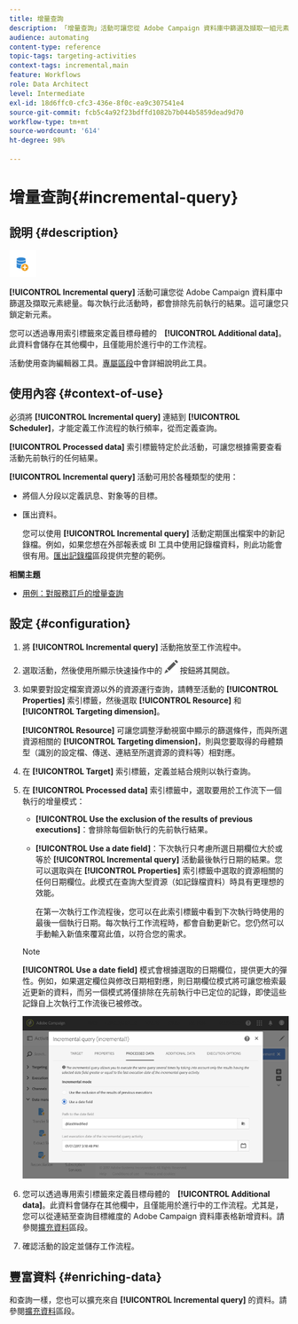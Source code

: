 ```yaml
---
title: 增量查詢
description: 「增量查詢」活動可讓您從 Adobe Campaign 資料庫中篩選及擷取一組元素。
audience: automating
content-type: reference
topic-tags: targeting-activities
context-tags: incremental,main
feature: Workflows
role: Data Architect
level: Intermediate
exl-id: 18d6ffc0-cfc3-436e-8f0c-ea9c307541e4
source-git-commit: fcb5c4a92f23bdffd1082b7b044b5859dead9d70
workflow-type: tm+mt
source-wordcount: '614'
ht-degree: 98%

---
```


# 增量查詢{#incremental-query}

## 說明 {#description}

![](assets/incremental.png)

**[!UICONTROL Incremental query]** 活動可讓您從 Adobe Campaign 資料庫中篩選及擷取元素總量。每次執行此活動時，都會排除先前執行的結果。這可讓您只鎖定新元素。

您可以透過專用索引標籤來定義目標母體的　**[!UICONTROL Additional data]**。此資料會儲存在其他欄中，且僅能用於進行中的工作流程。

活動使用查詢編輯器工具。[專屬區段](../../automating/using/editing-queries.md#about-query-editor)中會詳細說明此工具。

## 使用內容 {#context-of-use}

必須將 **[!UICONTROL Incremental query]** 連結到 **[!UICONTROL Scheduler]**，才能定義工作流程的執行頻率，從而定義查詢。

**[!UICONTROL Processed data]** 索引標籤特定於此活動，可讓您根據需要查看活動先前執行的任何結果。

**[!UICONTROL Incremental query]** 活動可用於各種類型的使用：

* 將個人分段以定義訊息、對象等的目標。

* 匯出資料。

   您可以使用 **[!UICONTROL Incremental query]** 活動定期匯出檔案中的新記錄檔。例如，如果您想在外部報表或 BI 工具中使用記錄檔資料，則此功能會很有用。[匯出記錄檔](../../automating/using/exporting-logs.md)區段提供完整的範例。

**相關主題**

* [用例：對服務訂戶的增量查詢](../../automating/using/incremental-query-on-subscribers.md)

## 設定 {#configuration}

1. 將 **[!UICONTROL Incremental query]** 活動拖放至工作流程中。
1. 選取活動，然後使用所顯示快速操作中的 ![](assets/edit_darkgrey-24px.png) 按鈕將其開啟。
1. 如果要對設定檔案資源以外的資源運行查詢，請轉至活動的 **[!UICONTROL Properties]** 索引標籤，然後選取 **[!UICONTROL Resource]** 和　**[!UICONTROL Targeting dimension]**。

   **[!UICONTROL Resource]** 可讓您調整浮動視窗中顯示的篩選條件，而與所選資源相關的 **[!UICONTROL Targeting dimension]**，則與您要取得的母體類型（識別的設定檔、傳送、連結至所選資源的資料等）相對應。

1. 在 **[!UICONTROL Target]** 索引標籤，定義並結合規則以執行查詢。
1. 在 **[!UICONTROL Processed data]** 索引標籤中，選取要用於工作流下一個執行的增量模式：

   * **[!UICONTROL Use the exclusion of the results of previous executions]**：會排除每個新執行的先前執行結果。
   * **[!UICONTROL Use a date field]**：下次執行只考慮所選日期欄位大於或等於 **[!UICONTROL Incremental query]** 活動最後執行日期的結果。您可以選取與在 **[!UICONTROL Properties]** 索引標籤中選取的資源相關的任何日期欄位。此模式在查詢大型資源（如記錄檔資料）時具有更理想的效能。

      在第一次執行工作流程後，您可以在此索引標籤中看到下次執行時使用的最後一個執行日期。每次執行工作流程時，都會自動更新它。您仍然可以手動輸入新值來覆寫此值，以符合您的需求。
   >[!NOTE]
   >
   >**[!UICONTROL Use a date field]** 模式會根據選取的日期欄位，提供更大的彈性。例如，如果選定欄位與修改日期相對應，則日期欄位模式將可讓您檢索最近更新的資料，而另一個模式將僅排除在先前執行中已定位的記錄，即使這些記錄自上次執行工作流後已被修改。

   ![](assets/incremental_query_usedatefield.png)

1. 您可以透過專用索引標籤來定義目標母體的　**[!UICONTROL Additional data]**。此資料會儲存在其他欄中，且僅能用於進行中的工作流程。尤其是，您可以從連結至查詢目標維度的 Adobe Campaign 資料庫表格新增資料。請參閱[擴充資料](../../automating/using/query.md#enriching-data)區段。
1. 確認活動的設定並儲存工作流程。

## 豐富資料 {#enriching-data}

和查詢一樣，您也可以擴充來自 **[!UICONTROL Incremental query]** 的資料。請參閱[擴充資料](../../automating/using/query.md#enriching-data)區段。
